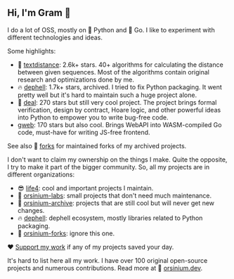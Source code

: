 ## Hi, I'm Gram 👋

I do a lot of OSS, mostly on 🐍 Python and 🏃 Go. I like to experiment with different technologies and ideas.

Some highlights:

+ 📏 [textdistance](https://github.com/life4/textdistance): 2.6k+ stars. 40+ algorithms for calculating the distance between given sequences. Most of the algorithms contain original research and optimizations done by me.
+ 🔥 [dephell](https://github.com/dephell/dephell): 1.7k+ stars, archived. I tried to fix Python packaging. It went pretty well but it's hard to maintain such a huge project alone.
+ 📄 [deal](https://github.com/life4/deal): 270 stars but still very cool project. The project brings formal verification, design by contract, Hoare logic, and other powerful ideas into Python to empower you to write bug-free code.
+ [gweb](https://github.com/life4/gweb): 170 stars but also cool. Brings WebAPI into WASM-compiled Go code, must-have for writing JS-free frontend.

See also 🍴 [forks](https://github.com/orsinium/forks) for maintained forks of my archived projects.

I don't want to claim my ownership on the things I make. Quite the opposite, I try to make it part of the bigger community. So, all my projects are in different organizations:

+ 😎 [life4](https://github.com/life4): cool and important projects I maintain.
+ 🔬 [orsinium-labs](https://github.com/orsinium-labs): small projects that don't need much maintenance.
+ 💾 [orsinium-archive](https://github.com/orsinium-archive): projects that are still cool but will never get new changes.
+ 🔥 [dephell](https://github.com/dephell): dephell ecosystem, mostly libraries related to Python packaging.
+ 🍴 [orsinium-forks](https://github.com/orsinium-forks): ignore this one.

❤️ [Support my work](https://github.com/sponsors/orsinium) if any of my projects saved your day.

It's hard to list here all my work. I have over 100 original open-source projects and numerous contributions. Read more at 🧠 [orsinium.dev](https://orsinium.dev/).
